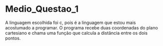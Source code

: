 # Medio_Questao_1
A linguagem escolhida foi c, pois é a linguagem que estou mais acostumado a programar.
O programa recebe duas coordenadas do plano cartesiano e chama uma função que calcula a 
distância entre os dois pontos.
